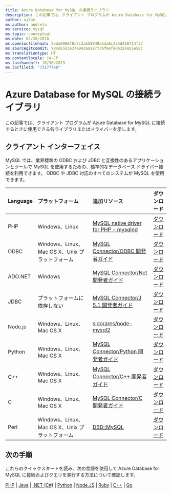 ```yaml
---
title: Azure Database for MySQL の接続ライブラリ
description: この記事では、クライアント プログラムが Azure Database for MySQL に接続するときに使用できる各ライブラリまたはドライバーを示します。
author: ajlam
ms.author: andrela
ms.service: mysql
ms.topic: conceptual
ms.date: 02/28/2018
ms.openlocfilehash: 2eda6986f0c7c2ab58849a5da6c355d458714f37
ms.sourcegitcommit: 98ce5583e376943aaa9773bf8efe0b324a55e58c
ms.translationtype: HT
ms.contentlocale: ja-JP
ms.lasthandoff: 10/30/2019
ms.locfileid: "73177768"
---
```

# <a name="connection-libraries-for-azure-database-for-mysql"></a>Azure Database for MySQL の接続ライブラリ
この記事では、クライアント プログラムが Azure Database for MySQL に接続するときに使用できる各ライブラリまたはドライバーを示します。

## <a name="client-interfaces"></a>クライアント インターフェイス
MySQL では、業界標準の ODBC および JDBC と互換性のあるアプリケーションとツールで MySQL を使用するための、標準的なデータベース ドライバー接続を利用できます。 ODBC や JDBC 対応のすべてのシステムが MySQL を使用できます。

| **Language** | **プラットフォーム** | **追加リソース** | **ダウンロード** |
| :----------- | :------------| :-----------------------| :------------|
| PHP | Windows、Linux | [MySQL native driver for PHP - mysqlnd](https://dev.mysql.com/downloads/connector/php-mysqlnd/) | [ダウンロード](https://secure.php.net/downloads.php) |
| ODBC | Windows、Linux、Mac OS X、Unix プラットフォーム | [MySQL Connector/ODBC 開発者ガイド](https://dev.mysql.com/doc/connector-odbc/en/) | [ダウンロード](https://dev.mysql.com/downloads/connector/odbc/) |
| ADO.NET | Windows | [MySQL Connector/Net 開発者ガイド](https://dev.mysql.com/doc/connector-net/en/) | [ダウンロード](https://dev.mysql.com/downloads/connector/net/) |
| JDBC | プラットフォームに依存しない | [MySQL Connector/J 5.1 開発者ガイド](https://dev.mysql.com/doc/connector-j/5.1/en/) | [ダウンロード](https://dev.mysql.com/downloads/connector/j/) |
| Node.js | Windows、Linux、Mac OS X | [sidorares/node-mysql2](https://github.com/sidorares/node-mysql2/tree/master/documentation) | [ダウンロード](https://github.com/sidorares/node-mysql2) |
| Python | Windows、Linux、Mac OS X | [MySQL Connector/Python 開発者ガイド](https://dev.mysql.com/doc/connector-python/en/) | [ダウンロード](https://dev.mysql.com/downloads/connector/python/) |
| C++ | Windows、Linux、Mac OS X | [MySQL Connector/C++ 開発者ガイド](https://dev.mysql.com/doc/connector-cpp/en/) | [ダウンロード](https://dev.mysql.com/downloads/connector/python/) |
| C | Windows、Linux、Mac OS X | [MySQL Connector/C 開発者ガイド](https://dev.mysql.com/doc/refman/8.0/en/c-api.html) | [ダウンロード](https://dev.mysql.com/downloads/connector/c/)
| Perl | Windows、Linux、Mac OS X、Unix プラットフォーム | [DBD::MySQL](https://metacpan.org/pod/DBD::mysql) | [ダウンロード](https://metacpan.org/pod/DBD::mysql) |


## <a name="next-steps"></a>次の手順
これらのクイックスタートを読み、次の言語を使用して Azure Database for MySQL に接続およびクエリを実行する方法について確認します。

[PHP](./connect-php.md) | [Java](./connect-java.md) |  [.NET (C#)](./connect-csharp.md) | [Python](./connect-python.md) | [Node.JS](./connect-nodejs.md) | [Ruby](./connect-ruby.md) | [C++](connect-cpp.md) | [Go](./connect-go.md)

